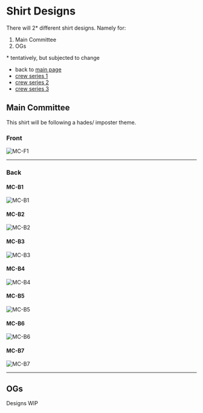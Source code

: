 # Shirt Designs

There will 2* different shirt designs. Namely for:
1. Main Committee
2. OGs

\* tentatively, but subjected to change

- back to [main page](./main.md)
- [crew series 1](./crew-series-3)
- [crew series 2](./crew-series-2)
- [crew series 3](./crew-series-3)


## Main Committee

This shirt will be following a hades/ imposter theme.

### Front

![MC-F1](./drafts/Front/MC-F1.jpg)

---

### Back

#### MC-B1

![MC-B1](./drafts/Back/MC-B1.jpg)

#### MC-B2

![MC-B2](./drafts/Back/MC-B2.jpg)

#### MC-B3

![MC-B3](./drafts/Back/MC-B3.jpg)

#### MC-B4

![MC-B4](./drafts/Back/MC-B4.jpg)

#### MC-B5

![MC-B5](./drafts/Back/MC-B5.jpg)

#### MC-B6

![MC-B6](./drafts/Back/MC-B6.jpg)

#### MC-B7

![MC-B7](./drafts/Back/MC-B7.jpg)


---

## OGs

Designs WIP
